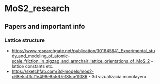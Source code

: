# MoS2_research

## Papers and important info
### Lattice structure
* https://www.researchgate.net/publication/301645841_Experimental_study_and_modeling_of_atomic-scale_friction_in_zigzag_and_armchair_lattice_orientations_of_MoS_2 - lattice constants etc.
* https://sketchfab.com/3d-models/mos2-c68e5cf3cf1e499e85567ef85ce1f086 - 3d vizualizacia monolayeru 
